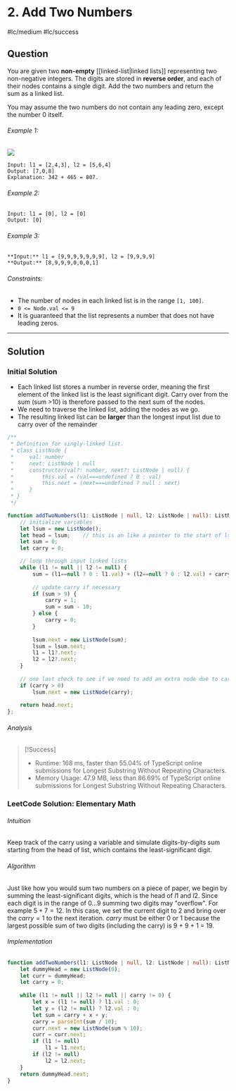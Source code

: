 # 2. Add Two Numbers
#lc/medium #lc/success

## Question
You are given two **non-empty** [[linked-list|linked lists]] representing two non-negative integers. The digits are stored in **reverse order**, and each of their nodes contains a single digit. Add the two numbers and return the sum as a linked list.

You may assume the two numbers do not contain any leading zero, except the number 0 itself.

###### Example 1:
![](https://assets.leetcode.com/uploads/2020/10/02/addtwonumber1.jpg)

```
Input: l1 = [2,4,3], l2 = [5,6,4]
Output: [7,0,8]
Explanation: 342 + 465 = 807.
```

###### Example 2:
```
Input: l1 = [0], l2 = [0]
Output: [0]
```

###### Example 3:
```
**Input:** l1 = [9,9,9,9,9,9,9], l2 = [9,9,9,9]
**Output:** [8,9,9,9,0,0,0,1]
```

###### Constraints:
-   The number of nodes in each linked list is in the range `[1, 100]`.
-   `0 <= Node.val <= 9`
-   It is guaranteed that the list represents a number that does not have leading zeros.

---
## Solution
### Initial Solution
- Each linked list stores a number in reverse order, meaning the first element of the linked list is the least significant digit. Carry over from the sum (sum >10) is therefore passed to the next sum of the nodes.
- We need to traverse the linked list, adding the nodes as we go. 
- The resulting linked list can be **larger** than the longest input list due to carry over of the remainder

```typescript
/**
 * Definition for singly-linked list.
 * class ListNode {
 *     val: number
 *     next: ListNode | null
 *     constructor(val?: number, next?: ListNode | null) {
 *         this.val = (val===undefined ? 0 : val)
 *         this.next = (next===undefined ? null : next)
 *     }
 * }
 */

function addTwoNumbers(l1: ListNode | null, l2: ListNode | null): ListNode | null {
	// initialize variables
    let lsum = new ListNode();
    let head = lsum;	// this is an like a pointer to the start of lsum
    let sum = 0;
    let carry = 0;

	// loop through input linked lists
    while (l1 != null || l2 != null) {
        sum = (l1==null ? 0 : l1.val) + (l2==null ? 0 : l2.val) + carry;
        
		// update carry if necessary
        if (sum > 9) {
            carry = 1;
            sum = sum - 10;
        } else {
            carry = 0;
        }
        
        lsum.next = new ListNode(sum);      
        lsum = lsum.next;
        l1 = l1?.next;
        l2 = l2?.next;
    }
        
	// one last check to see if we need to add an extra node due to carry
    if (carry > 0)
        lsum.next = new ListNode(carry);
        
    return head.next;
};
```

###### Analysis
> [!Success]
> - Runtime: 168 ms, faster than 55.04% of TypeScript online submissions for Longest Substring Without Repeating Characters.
> - Memory Usage: 47.9 MB, less than 86.69% of TypeScript online submissions for Longest Substring Without Repeating Characters.

### LeetCode Solution: Elementary Math
###### Intuition
Keep track of the carry using a variable and simulate digits-by-digits sum starting from the head of list, which contains the least-significant digit.

###### Algorithm
Just like how you would sum two numbers on a piece of paper, we begin by summing the least-significant digits, which is the head of $l1$ and $l2$. Since each digit is in the range of $0 \ldots 9$ summing two digits may "overflow". For example $5 + 7 = 12$. In this case, we set the current digit to 2 and bring over the $carry = 1$ to the next iteration. $carry$ must be either 0 or 1 because the largest possible sum of two digits (including the carry) is 9 + 9 + 1 = 19.

###### Implementation
```typescript
function addTwoNumbers(l1: ListNode | null, l2: ListNode | null): ListNode | null {
	let dummyHead = new ListNode(0);
	let curr = dummyHead;
	let carry = 0;
	
	while (l1 != null || l2 != null || carry != 0) {
		let x = (l1 != null) ? l1.val : 0;
		let y = (l2 != null) ? l2.val : 0;
		let sum = carry + x + y;
		carry = parseInt(sum / 10);
		curr.next = new ListNode(sum % 10);
		curr = curr.next;
		if (l1 != null)
			l1 = l1.next;
		if (l2 != null)
			l2 = l2.next;
	}
	return dummyHead.next;
}
```